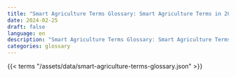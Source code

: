 ```yaml
---
title: "Smart Agriculture Terms Glossary: Smart Agriculture Terms in 2024"  
date: 2024-02-25
draft: false
language: en
description: "Smart Agriculture Terms Glossary: Smart Agriculture Terms in 2024 | Smart Agriculture Terms Glossary"
categories: glossary
---
```


{{< terms "/assets/data/smart-agriculture-terms-glossary.json" >}}